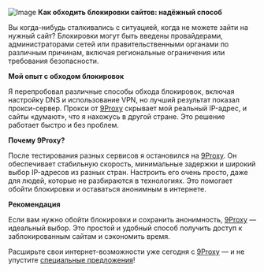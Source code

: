 ![Image](https://inotur.com/images/stories/avio.jpg)
**Как обходить блокировки сайтов: надёжный способ**

Вы когда-нибудь сталкивались с ситуацией, когда не можете зайти на нужный сайт? Блокировки могут быть введены провайдерами, администраторами сетей или правительственными органами по различным причинам, включая региональные ограничения или требования безопасности.

**Мой опыт с обходом блокировок**

Я перепробовал различные способы обхода блокировок, включая настройку DNS и использование VPN, но лучший результат показал прокси-сервер. Прокси от [9Proxy](https://9proxy.com/?utm_source=Web2.0&utm_medium=Github&utm_id=grace02) скрывает мой реальный IP-адрес, и сайты «думают», что я нахожусь в другой стране. Это решение работает быстро и без проблем.

**Почему 9Proxy?**

После тестирования разных сервисов я остановился на [9Proxy](https://9proxy.com/?utm_source=Web2.0&utm_medium=Github&utm_id=grace02). Он обеспечивает стабильную скорость, минимальные задержки и широкий выбор IP-адресов из разных стран. Настроить его очень просто, даже для людей, которые не разбираются в технологиях. Это помогает обойти блокировки и оставаться анонимным в интернете.

**Рекомендация**

Если вам нужно обойти блокировки и сохранить анонимность, [9Proxy](https://9proxy.com/?utm_source=Web2.0&utm_medium=Github&utm_id=grace02) — идеальный выбор. Это простой и удобный способ получить доступ к заблокированным сайтам и сэкономить время.

Расширьте свои интернет-возможности уже сегодня с [9Proxy](https://9proxy.com/?utm_source=Web2.0&utm_medium=Github&utm_id=grace02) — и не упустите [специальные предложения](https://9proxy.com/pricing?utm_source=Web2.0&utm_medium=Github&utm_id=grace02)!

